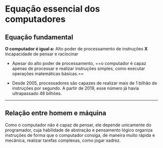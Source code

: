 # **Equação essencial dos computadores**

## Equação fundamental

**O computador é igual a:** Alto poder de processamento de instruções **X** Incapacidade de pensar e raciocinar

- Apesar do alto poder de processamento, ==o computador é capaz apenas de processar e realizar instruções simples, como executar operações matemáticas básicas.==

- Desde 2005, processadores são capazes de realizar mais de 1 bilhão de instruções por segundo. A partir de 2019, esse número já havia ultrapassado 48 bilhões.

---
## Relação entre homem e máquina

Como o computador não é capaz de pensar, ele depende unicamente do programador, cuja habilidade de abstração e pensamento lógico organiza instruções de forma que o computador consiga, de maneira muito rápida e mecânica, realizar tarefas complexas, como jogar xadrez.